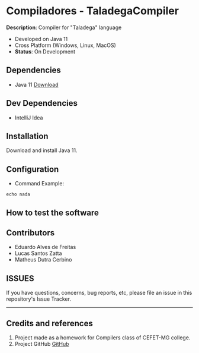 # Compiladores - TaladegaCompiler

**Description**:  Compiler for "Taladega" language
  - Developed on Java 11
  - Cross Platform (Windows, Linux, MacOS)
  - **Status**:  On Development

## Dependencies
  - Java 11 [Download]()

## Dev Dependencies
- IntelliJ Idea

## Installation
Download and install Java 11.

## Configuration
- Command Example:
````batch
echo nada
```` 

## How to test the software


## Contributors
- Eduardo Alves de Freitas
- Lucas Santos Zatta
- Matheus Dutra Cerbino

## ISSUES

If you have questions, concerns, bug reports, etc, please file an issue in this repository's Issue Tracker.

----

## Credits and references

1. Project made as a homework for Compilers class of CEFET-MG college.
2. Project GitHub [GitHub](https://github.com/Pinacolada8/TaladegaCompiler)
